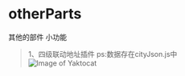 # otherParts
其他的部件 小功能  
>1、四级联动地址插件 ps:数据存在cityJson.js中  
![Image of Yaktocat](https://octodex.github.com/images/yaktocat.png)

